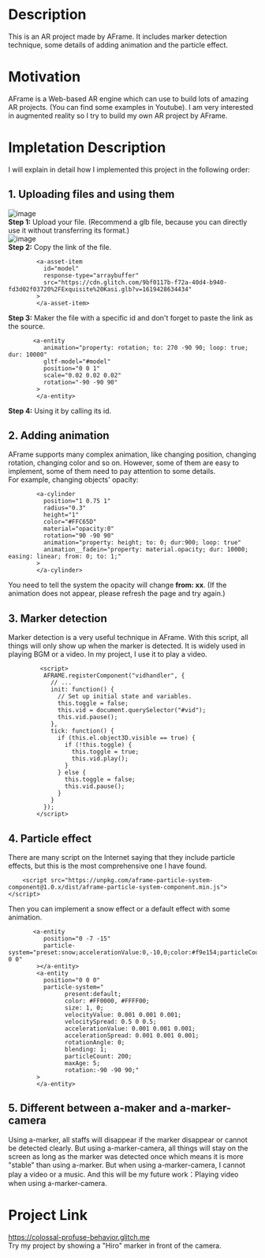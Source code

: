 # Description
This is an AR project made by AFrame. It includes marker detection technique, some details of adding animation and the particle effect.
# Motivation
AFrame is a Web-based AR engine which can use to build lots of amazing AR projects. (You can find some examples in Youtube). I am very interested in augmented reality so I try to build my own AR project by AFrame.
# Impletation Description
I will explain in detail how I implemented this project in the following order:
## 1. Uploading files and using them
![image](https://user-images.githubusercontent.com/57471535/118145819-9673a500-b440-11eb-9817-a7740a283fd6.png)  
**Step 1:** Upload your file. (Recommend a glb file, because you can directly use it without transferring its format.)  
![image](https://user-images.githubusercontent.com/57471535/118145167-e69e3780-b43f-11eb-914d-9d7e901ec98d.png)  
**Step 2:** Copy the link of the file.  
```
        <a-asset-item
          id="model"
          response-type="arraybuffer"
          src="https://cdn.glitch.com/9bf0117b-f72a-40d4-b940-fd3d02f03720%2FExquisite%20Kasi.glb?v=1619428634434"
        >
        </a-asset-item>
```
**Step 3:** Maker the file with a specific id and don't forget to paste the link as the source.  
```
       <a-entity
          animation="property: rotation; to: 270 -90 90; loop: true; dur: 10000"
          gltf-model="#model"
          position="0 0 1"
          scale="0.02 0.02 0.02"
          rotation="-90 -90 90"
        >
        </a-entity>
```
**Step 4:** Using it by calling its id.  
## 2. Adding animation
AFrame supports many complex animation, like changing position, changing rotation, changing color and so on. However, some of them are easy to implement, some of them need to pay attention to some details.  
For example, changing objects' opacity:
```
        <a-cylinder
          position="1 0.75 1"
          radius="0.3"
          height="1"
          color="#FFC65D"
          material="opacity:0"
          rotation="90 -90 90"
          animation="property: height; to: 0; dur:900; loop: true"
          animation__fadein="property: material.opacity; dur: 10000; easing: linear; from: 0; to: 1;"
        >
        </a-cylinder>
```
You need to tell the system the opacity will change **from: xx**. (If the animation does not appear, please refresh the page and try again.)
## 3. Marker detection
Marker detection is a very useful technique in AFrame. With this script, all things will only show up when the marker is detected. It is widely used in playing BGM or a video. In my project, I use it to play a video.
```
         <script>
          AFRAME.registerComponent("vidhandler", {
            // ...
            init: function() {
              // Set up initial state and variables.
              this.toggle = false;
              this.vid = document.querySelector("#vid");
              this.vid.pause();
            },
            tick: function() {
              if (this.el.object3D.visible == true) {
                if (!this.toggle) {
                  this.toggle = true;
                  this.vid.play();
                }
              } else {
                this.toggle = false;
                this.vid.pause();
              }
            }
          });
        </script>
```
## 4. Particle effect
There are many script on the Internet saying that they include particle effects, but this is the most comprehensive one I have found.
```
    <script src="https://unpkg.com/aframe-particle-system-component@1.0.x/dist/aframe-particle-system-component.min.js"></script>
```
Then you can implement a snow effect or a default effect with some animation.
```
       <a-entity
          position="0 -7 -15"
          particle-system="preset:snow;accelerationValue:0,-10,0;color:#f9e154;particleCount:1000;direction:1;rotationAxis:z;rotation:-90 0 0"
        ></a-entity>
        <a-entity
          position="0 0 0"
          particle-system="
                present:default;
                color: #FF0000, #FFFF00; 
                size: 1, 0;
                velocityValue: 0.001 0.001 0.001;
                velocitySpread: 0.5 0 0.5; 
                accelerationValue: 0.001 0.001 0.001;
                accelerationSpread: 0.001 0.001 0.001;
                rotationAngle: 0; 
                blending: 1;
                particleCount: 200;
                maxAge: 5;
                rotation:-90 -90 90;"
        >
        </a-entity>
```
## 5. Different between a-maker and a-marker-camera
Using a-marker, all staffs will disappear if the marker disappear or cannot be detected clearly. But using a-marker-camera, all things will stay on the screen as long as the marker was detected once which means it is more "stable" than using a-marker.  But when using a-marker-camera, I cannot play a video or a music. And this will be my future work：Playing video when using a-marker-camera.
# Project Link
https://colossal-profuse-behavior.glitch.me  
Try my project by showing a "Hiro" marker in front of the camera.

